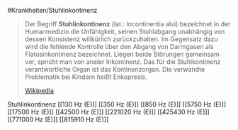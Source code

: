 #Krankheiten/Stuhlinkontinenz

> Der Begriff **Stuhlinkontinenz** (lat.: Incontinentia alvi) bezeichnet in der Humanmedizin die Unfähigkeit, seinen Stuhlabgang unabhängig von dessen Konsistenz willkürlich zurückzuhalten. Im Gegensatz dazu wird die fehlende Kontrolle über den Abgang von Darmgasen als Flatusinkontinenz bezeichnet. Liegen beide Störungen gemeinsam vor, spricht man von analer Inkontinenz. Das für die Stuhlkontinenz verantwortliche Organ ist das Kontinenzorgan. Die verwandte Problematik bei Kindern heißt Enkopresis.
>
> [Wikipedia](https://de.wikipedia.org/wiki/Stuhlinkontinenz)

Stuhlinkontinenz
[[130 Hz (E)]]
[[350 Hz (E)]]
[[850 Hz (E)]]
[[5750 Hz (E)]]
[[17500 Hz (E)]]
[[42500 Hz (E)]]
[[221020 Hz (E)]]
[[425430 Hz (E)]]
[[771000 Hz (E)]]
[[815910 Hz (E)]]